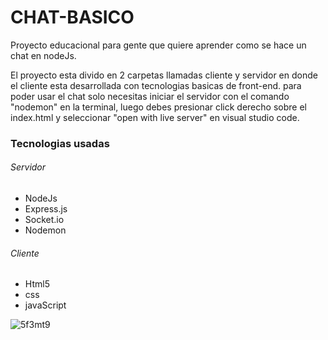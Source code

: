 # CHAT-BASICO

Proyecto educacional para gente que quiere aprender como se hace un chat en nodeJs.

El proyecto esta divido en 2 carpetas llamadas cliente y servidor en donde el cliente esta desarrollada con tecnologias basicas de front-end. para poder usar el chat solo necesitas iniciar el servidor con el comando "nodemon" en la terminal, luego   debes presionar click derecho sobre el index.html y seleccionar "open with live server" en visual studio code.
### Tecnologias usadas
###### Servidor
-  NodeJs
- Express.js
- Socket.io
- Nodemon

######  Cliente
- Html5
- css
- javaScript

![5f3mt9](https://user-images.githubusercontent.com/35823155/124069602-101c1e00-da02-11eb-9ff0-b9d77937a5ad.gif)

